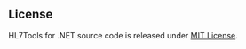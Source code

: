 ## License
HL7Tools for .NET source code is released under [MIT License](https://raw.githubusercontent.com/joemoceri/expression-evaluator-dotnet/main/LICENSE).
